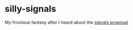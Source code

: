 # silly-signals
My frivolous fantasy after I heard about the [signals proposal](https://github.com/proposal-signals/proposal-signals)

